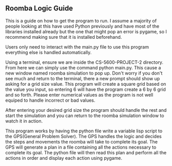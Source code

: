 ## Roomba Logic Guide

This is a guide on how to get the program to run. I assume a majority of people looking at this have used Python previously and have most of the libraries installed already but the one that might pop an error is pygame, so I recommend making sure that it is installed beforehand.

Users only need to interact with the main.py file to use this program everything else is handled automatically. 

Using a terminal, ensure we are inside the CS-5600-PROJECT-2 directory. From here we can simply use the command python main.py. This cause a new window named roomba simulation to pop up. Don't worry if you don't see much and return to the terminal, there a new prompt should show up asking for a grid size value. This program will create a square grid based on the value you input, so entering 6 will have the program create a 6 by 6 grid and so forth. Please enter numerical values as the program is not well equiped to handle incorrect or bad values. 

After entering your desired grid size the program should handle the rest and start the simulation and you can return to the roomba simulation window to watch it in action.

This program works by having the python file write a variable lisp script to the GPS(General Problem Solver). The GPS handles the logic and decides the steps and movements the roomba will take to complete its goal. The GPS will generate a plan in a file containing all the actions necessary to complete its goal. The python file will then read this plan and perform all the actions in order and display each action using pygame.